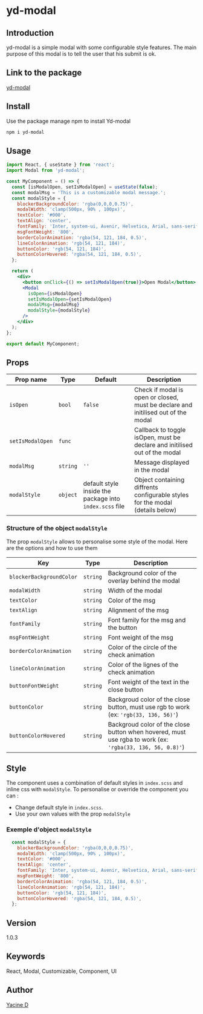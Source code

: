 # yd-modal

## Introduction

yd-modal is a simple modal with some configurable style features.
The main purpose of this modal is to tell the user that his submit is ok.
 
## Link to the package

[yd-modal](https://github.com/Yacine-Di/yd-modal)

## Install

Use the package manage npm to install Yd-modal

```bash
npm i yd-modal
```

## Usage

```jsx
import React, { useState } from 'react';
import Modal from 'yd-modal';

const MyComponent = () => {
  const [isModalOpen, setIsModalOpen] = useState(false);
  const modalMsg = 'This is a customizable modal message.';
  const modalStyle = {
    blockerBackgroundColor: 'rgba(0,0,0,0.75)',
    modalWidth: 'clamp(500px, 90% , 100px)',
    textColor: '#000',
    textAlign: 'center',
    fontFamily: 'Inter, system-ui, Avenir, Helvetica, Arial, sans-serif',
    msgFontWeight: '800',
    borderColorAnimation: 'rgba(54, 121, 184, 0.5)',
    lineColorAnimation: 'rgb(54, 121, 184)',
    buttonColor: 'rgb(54, 121, 184)',
    buttonColorHovered: 'rgba(54, 121, 184, 0.5)',
  };

  return (
    <div>
      <button onClick={() => setIsModalOpen(true)}>Open Modal</button>
      <Modal
        isOpen={isModalOpen}
        setIsModalOpen={setIsModalOpen}
        modalMsg={modalMsg}
        modalStyle={modalStyle}
      />
    </div>
  );
};

export default MyComponent;

```

## Props


| Prop name | Type | Default | Description |
|----|----|----|----|
| `isOpen`|`bool` | `false` | Check if modal is open or closed, must be declare and initilised out of the modal |
| `setIsModalOpen` |`func`|  | Callback to toggle isOpen,  must be declare and initilised out of the modal |
| `modalMsg` | `string` | `''` | Message displayed in the modal |
| `modalStyle` | `object` | default style inside the package into `index.scss` file|Object containing diffrents configurable styles for the modal (details below) |

### Structure of the object `modalStyle`

The prop `modalStyle` allows to personalise some style of the modal. Here are the options and how to use them

|Key|Type|Description|
|----|----|----|
|`blockerBackgroundColor`| `string`| Background color of the overlay behind the modal |
| `modalWidth` | `string` | Width of the modal |
| `textColor` | `string` | Color of the msg |
| `textAlign` | `string` | Alignment of the msg |
| `fontFamily` | `string` | Font family for the msg and the button |
| `msgFontWeight` | `string` | Font weight of the msg |
| `borderColorAnimation` | `string` | Color of the circle of the check animation |
| `lineColorAnimation` | `string` | Color of the lignes of the check animation |
| `buttonFontWeight` | `string` | Font weight of the text in the close button |
| `buttonColor` | `string` | Backgroud color of the close button, must use rgb to work (ex: `'rgb(33, 136, 56)'`) |
| `buttonColorHovered` | `string` | Backgroud color of the close button when hovered, must use rgba to work (ex: `'rgba(33, 136, 56, 0.8)'`) |

## Style 

The component uses a combination of default styles in `index.scss` and inline css with `modalStyle`. To personalise or override the component you can :
 * Change default style in `index.scss`.
 * Use your own values with the prop `modalStyle`

### Exemple d'object `modalStyle`

```js
  const modalStyle = {
    blockerBackgroundColor: 'rgba(0,0,0,0.75)',
    modalWidth: 'clamp(500px, 90% , 100px)',
    textColor: '#000',
    textAlign: 'center',
    fontFamily: 'Inter, system-ui, Avenir, Helvetica, Arial, sans-serif',
    msgFontWeight: '800',
    borderColorAnimation: 'rgba(54, 121, 184, 0.5)',
    lineColorAnimation: 'rgb(54, 121, 184)',
    buttonColor: 'rgb(54, 121, 184)',
    buttonColorHovered: 'rgba(54, 121, 184, 0.5)',
  };
```

## Version

1.0.3

## Keywords

React, Modal, Customizable, Component, UI

## Author

[Yacine D](https://github.com/Yacine-Di)